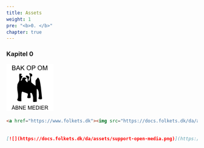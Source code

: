 ```yaml
---
title: Assets
weight: 1
pre: "<b>0. </b>"
chapter: true
---
```


### Kapitel 0


![](./support-open-media.png)



```html
<a href="https://www.folkets.dk"><img src="https://docs.folkets.dk/da/assets/support-open-media.png"></a>
```

```md

[![](https://docs.folkets.dk/da/assets/support-open-media.png)](https://www.folkets.dk)

```
